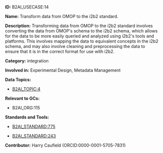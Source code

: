 **ID:** B2AI_USECASE:14

**Name:** Transform data from OMOP to the i2b2 standard.

**Description:** Transforming data from OMOP to the i2b2 standard involves converting the data from OMOP's schema to the i2b2 schema, which allows for the data to be more easily queried and analyzed using i2b2's tools and platforms. This involves mapping the data to equivalent concepts in the i2b2 schema, and may also involve cleaning and preprocessing the data to ensure that it is in the correct format for use with i2b2.

**Category:** integration

**Involved in:** Experimental Design, Metadata Management

**Data Topics:**

- [B2AI_TOPIC:4](../topics/ClinicalObservations.markdown)

**Relevant to GCs:**

- B2AI_ORG:115

**Standards and Tools:**

- [B2AI_STANDARD:775](https://b2ai.standards.synapse.org/Explore/Standard/DetailsPage?id=B2AI_STANDARD:775)

- [B2AI_STANDARD:243](https://b2ai.standards.synapse.org/Explore/Standard/DetailsPage?id=B2AI_STANDARD:243)

**Contributor:** Harry Caufield
 (ORCID:0000-0001-5705-7831)

